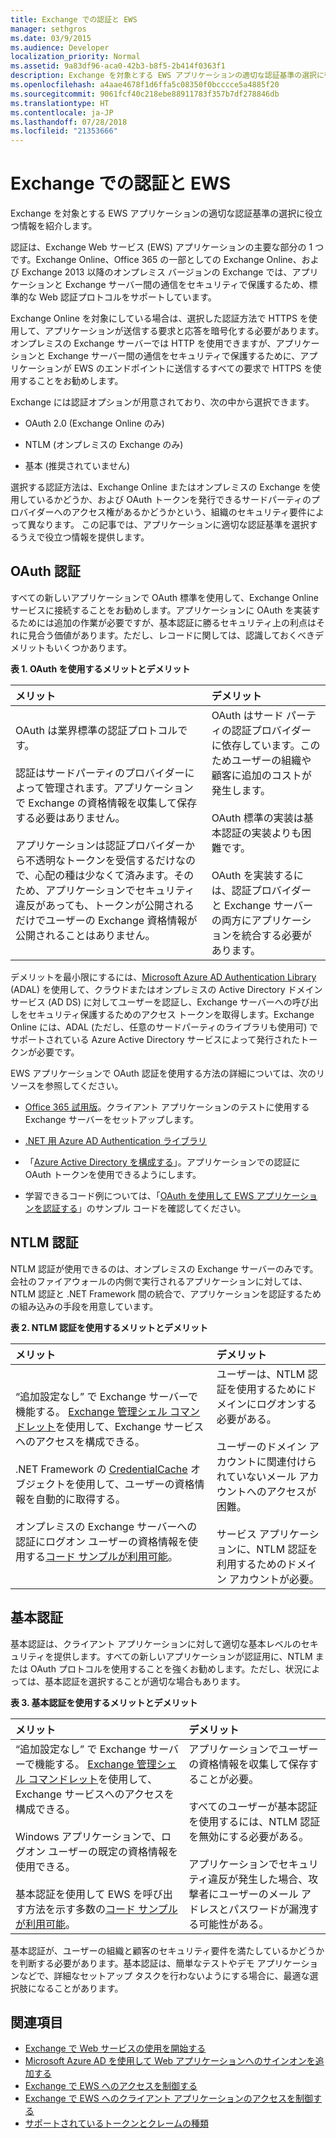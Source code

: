```yaml
---
title: Exchange での認証と EWS
manager: sethgros
ms.date: 03/9/2015
ms.audience: Developer
localization_priority: Normal
ms.assetid: 9a83df96-aca0-42b3-b8f5-2b414f0363f1
description: Exchange を対象とする EWS アプリケーションの適切な認証基準の選択に役立つ情報を紹介します。
ms.openlocfilehash: a4aae4678f1d6ffa5c08350f0bcccce5a4885f20
ms.sourcegitcommit: 9061fcf40c218ebe88911783f357b7df278846db
ms.translationtype: HT
ms.contentlocale: ja-JP
ms.lasthandoff: 07/28/2018
ms.locfileid: "21353666"
---
```

# <a name="authentication-and-ews-in-exchange"></a>Exchange での認証と EWS

Exchange を対象とする EWS アプリケーションの適切な認証基準の選択に役立つ情報を紹介します。
  
認証は、Exchange Web サービス (EWS) アプリケーションの主要な部分の 1 つです。Exchange Online、Office 365 の一部としての Exchange Online、および Exchange 2013 以降のオンプレミス バージョンの Exchange では、アプリケーションと Exchange サーバー間の通信をセキュリティで保護するため、標準的な Web 認証プロトコルをサポートしています。
  
Exchange Online を対象にしている場合は、選択した認証方法で HTTPS を使用して、アプリケーションが送信する要求と応答を暗号化する必要があります。 オンプレミスの Exchange サーバーでは HTTP を使用できますが、アプリケーションと Exchange サーバー間の通信をセキュリティで保護するために、アプリケーションが EWS のエンドポイントに送信するすべての要求で HTTPS を使用することをお勧めします。
  
Exchange には認証オプションが用意されており、次の中から選択できます。 
  
- OAuth 2.0 (Exchange Online のみ)
    
- NTLM (オンプレミスの Exchange のみ)
    
- 基本 (推奨されていません)
    
選択する認証方法は、Exchange Online またはオンプレミスの Exchange を使用しているかどうか、および OAuth トークンを発行できるサードパーティのプロバイダーへのアクセス権があるかどうかという、組織のセキュリティ要件によって異なります。 この記事では、アプリケーションに適切な認証基準を選択するうえで役立つ情報を提供します。
  
## <a name="oauth-authentication"></a>OAuth 認証

すべての新しいアプリケーションで OAuth 標準を使用して、Exchange Online サービスに接続することをお勧めします。アプリケーションに OAuth を実装するためには追加の作業が必要ですが、基本認証に勝るセキュリティ上の利点はそれに見合う価値があります。ただし、レコードに関しては、認識しておくべきデメリットもいくつかあります。
  
**表 1. OAuth を使用するメリットとデメリット**

|**メリット**|**デメリット**|
|:-----|:-----|
| OAuth は業界標準の認証プロトコルです。<br/><br/>認証はサードパーティのプロバイダーによって管理されます。アプリケーションで Exchange の資格情報を収集して保存する必要はありません。<br/><br/>アプリケーションは認証プロバイダーから不透明なトークンを受信するだけなので、心配の種は少なくて済みます。そのため、アプリケーションでセキュリティ違反があっても、トークンが公開されるだけでユーザーの Exchange 資格情報が公開されることはありません。  <br/> | OAuth はサード パーティの認証プロバイダーに依存しています。このためユーザーの組織や顧客に追加のコストが発生します。<br/><br/>OAuth 標準の実装は基本認証の実装よりも困難です。<br/><br/>OAuth を実装するには、認証プロバイダーと Exchange サーバーの両方にアプリケーションを統合する必要があります。  <br/> |
   
デメリットを最小限にするには、[Microsoft Azure AD Authentication Library](https://docs.microsoft.com/ja-JP/azure/active-directory/develop/active-directory-authentication-libraries) (ADAL) を使用して、クラウドまたはオンプレミスの Active Directory ドメイン サービス (AD DS) に対してユーザーを認証し、Exchange サーバーへの呼び出しをセキュリティ保護するためのアクセス トークンを取得します。Exchange Online には、ADAL (ただし、任意のサードパーティのライブラリも使用可) でサポートされている Azure Active Directory サービスによって発行されたトークンが必要です。  
  
EWS アプリケーションで OAuth 認証を使用する方法の詳細については、次のリソースを参照してください。
  
- [Office 365 試用版](https://docs.microsoft.com/ja-JP/office/developer-program/office-365-developer-program)。クライアント アプリケーションのテストに使用する Exchange サーバーをセットアップします。
    
- [.NET 用 Azure AD Authentication ライブラリ](https://docs.microsoft.com/ja-JP/azure/active-directory/develop/active-directory-authentication-libraries)
    
- 「[Azure Active Directory を構成する](http://msdn.microsoft.com/library/055e1155-2d4d-4c85-b44e-d406872ba595%28Office.15%29.aspx)」。アプリケーションでの認証に OAuth トークンを使用できるようにします。
    
- 学習できるコード例については、「[OAuth を使用して EWS アプリケーションを認証する](how-to-authenticate-an-ews-application-by-using-oauth.md)」のサンプル コードを確認してください。 
    
## <a name="ntlm-authentication"></a>NTLM 認証

NTLM 認証が使用できるのは、オンプレミスの Exchange サーバーのみです。会社のファイアウォールの内側で実行されるアプリケーションに対しては、NTLM 認証と .NET Framework 間の統合で、アプリケーションを認証するための組み込みの手段を用意しています。  
  
**表 2. NTLM 認証を使用するメリットとデメリット**

|**メリット**|**デメリット**|
|:-----|:-----|
| “追加設定なし” で Exchange サーバーで機能する。 [Exchange 管理シェル コマンドレット](how-to-control-access-to-ews-in-exchange.md)を使用して、Exchange サービスへのアクセスを構成できる。<br/><br/>.NET Framework の [CredentialCache](http://msdn2.microsoft.com/ja-JP/library/615e0wsd) オブジェクトを使用して、ユーザーの資格情報を自動的に取得する。<br/><br/>オンプレミスの Exchange サーバーへの認証にログオン ユーザーの資格情報を使用する[コード サンプルが利用可能](http://code.msdn.microsoft.com/office/Exchange-2013-101-Code-3c38582c)。  <br/> | ユーザーは、NTLM 認証を使用するためにドメインにログオンする必要がある。<br/><br/>ユーザーのドメイン アカウントに関連付けられていないメール アカウントへのアクセスが困難。<br/><br/>サービス アプリケーションに、NTLM 認証を利用するためのドメイン アカウントが必要。  <br/> |
   
## <a name="basic-authentication"></a>基本認証

基本認証は、クライアント アプリケーションに対して適切な基本レベルのセキュリティを提供します。すべての新しいアプリケーションが認証用に、NTLM または OAuth プロトコルを使用することを強くお勧めします。ただし、状況によっては、基本認証を選択することが適切な場合もあります。
  
**表 3. 基本認証を使用するメリットとデメリット**

|**メリット**|**デメリット**|
|:-----|:-----|
| “追加設定なし” で Exchange サーバーで機能する。 [Exchange 管理シェル コマンドレット](how-to-control-access-to-ews-in-exchange.md)を使用して、Exchange サービスへのアクセスを構成できる。<br/><br/>Windows アプリケーションで、ログオン ユーザーの既定の資格情報を使用できる。<br/><br/>基本認証を使用して EWS を呼び出す方法を示す多数の[コード サンプルが利用可能](http://code.msdn.microsoft.com/office/Exchange-2013-101-Code-3c38582c)。  <br/> | アプリケーションでユーザーの資格情報を収集して保存することが必要。<br/><br/>すべてのユーザーが基本認証を使用するには、NTLM 認証を無効にする必要がある。<br/><br/>アプリケーションでセキュリティ違反が発生した場合、攻撃者にユーザーのメール アドレスとパスワードが漏洩する可能性がある。  <br/> |
   
基本認証が、ユーザーの組織と顧客のセキュリティ要件を満たしているかどうかを判断する必要があります。基本認証は、簡単なテストやデモ アプリケーションなどで、詳細なセットアップ タスクを行わないようにする場合に、最適な選択肢になることがあります。
  
## <a name="see-also"></a>関連項目

- [Exchange で Web サービスの使用を開始する](start-using-web-services-in-exchange.md)   
- [Microsoft Azure AD を使用して Web アプリケーションへのサインオンを追加する](http://msdn.microsoft.com/library/055e1155-2d4d-4c85-b44e-d406872ba595%28Office.15%29.aspx)    
- [Exchange で EWS へのアクセスを制御する](how-to-control-access-to-ews-in-exchange.md)    
- [Exchange で EWS へのクライアント アプリケーションのアクセスを制御する](controlling-client-application-access-to-ews-in-exchange.md)    
- [サポートされているトークンとクレームの種類](http://msdn.microsoft.com/library/9d35e4bc-7b72-49d1-b723-5464eee6be2c%28Office.15%29.aspx)
    

